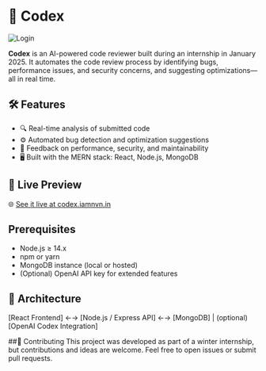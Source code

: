 # 🧠 Codex


![Login](https://iamnvn.in/static/media/Codex.png)

**Codex** is an AI-powered code reviewer built during an internship in January 2025. It automates the code review process by identifying bugs, performance issues, and security concerns, and suggesting optimizations—all in real time.

## 🛠️ Features

- 🔍 Real-time analysis of submitted code  
- ⚙️ Automated bug detection and optimization suggestions  
- 🔐 Feedback on performance, security, and maintainability  
- 🖥️ Built with the MERN stack: React, Node.js, MongoDB

## 🚀 Live Preview

🌐 [See it live at codex.iamnvn.in](https://codex.iamnvn.in)

## Prerequisites

- Node.js ≥ 14.x  
- npm or yarn  
- MongoDB instance (local or hosted)  
- (Optional) OpenAI API key for extended features

## 🧩 Architecture
[React Frontend] ←→ [Node.js / Express API] ←→ [MongoDB]
                        |
                      (optional)
               [OpenAI Codex Integration]

##🤝 Contributing
This project was developed as part of a winter internship, but contributions and ideas are welcome. Feel free to open issues or submit pull requests.


